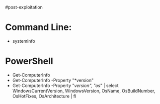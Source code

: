 #post-exploitation
# Command Line: 

- systeminfo

# PowerShell

- Get-ComputerInfo
- Get-ComputerInfo -Property "*version"
- Get-ComputerInfo -Property "*version", "os*" | select WindowsCurrentVersion, WindowsVersion, OsName, OsBuildNumber, OsHotFixes, OsArchitecture | fl